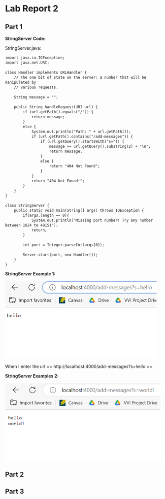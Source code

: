 # Lab Report 2 #
## Part 1 ##

**StringServer Code:**

StringServer.java:
```
import java.io.IOException;
import java.net.URI;

class Handler implements URLHandler {
    // The one bit of state on the server: a number that will be manipulated by
    // various requests.

    String message = "";

    public String handleRequest(URI url) {
        if (url.getPath().equals("/")) {
            return message;
        }
        else {
            System.out.println("Path: " + url.getPath());
            if (url.getPath().contains("/add-messages")) {
                if (url.getQuery().startsWith("s=")) {
                    message += url.getQuery().substring(2) + "\n";
                    return message;
                }
                else {
                    return "404 Not Found";
                }
            }
            return "404 Not Found!";
        }
    }
}

class StringServer {
    public static void main(String[] args) throws IOException {
        if(args.length == 0){
            System.out.println("Missing port number! Try any number between 1024 to 49151");
            return;
        }

        int port = Integer.parseInt(args[0]);

        Server.start(port, new Handler());
    }
}
```
  
**StringServer Example 1:**

![Image](Server_Ex_1.png)

When I enter the url == http://localhost:4000/add-messages?s=hello ==

**StringServer Examples 2:**

![Image](Server_Ex_2.png)

## Part 2 ##

## Part 3 ##
